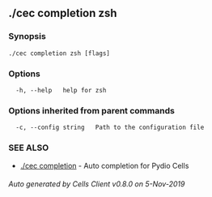 ## ./cec completion zsh



### Synopsis



```
./cec completion zsh [flags]
```

### Options

```
  -h, --help   help for zsh
```

### Options inherited from parent commands

```
  -c, --config string   Path to the configuration file
```

### SEE ALSO

* [./cec completion](./cec-completion)	 - Auto completion for Pydio Cells

###### Auto generated by Cells Client v0.8.0 on 5-Nov-2019
